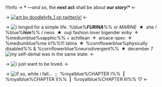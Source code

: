 !!!info 
	  -> ❝ —*and so*, the **next act** shall be about ***our story***!❞ <-

-> [![art by doodlelyfe_1 on twitter/x!](https://i.postimg.cc/rpXtHVss/furina.png)](https://x.com/doodlelyfe_1/status/1694037888294404559?s=20) <-

-> ![i longed for a simple life.](https://i.postimg.cc/Ss8CYT9n/pixel-8-creds-needed.gif) %blue%***FURINA***%% or *MARINE* ‎ **★** ‎ she / %blue%**him**%% / neos ‎ **★** ‎ ouji fashion lover
bigender enby ‎ **✧** ‎ %mediumblue%sapphic%% + achillean  ‎ **✧** ‎ aroace-spec  ‎ **✧** ‎ %mediumblue%me irl%%!!!
latina  ‎ **✶** ‎  %cornflowerblue%physically disabled%% & %cornflowerblue%neurodivergent%% ‎ **✶** ‎ december 7 ![my self-denial was in the same state.](https://i.postimg.cc/Ss8CYT9n/pixel-8-creds-needed.gif) <-

-> ![i just want to be loved.](https://i.postimg.cc/Bn40rXpk/divider-13-pix-crd-co.gif) <-

-> ![if so, while i fall...](https://i.postimg.cc/jjtGFmxb/pixel-9-pixels-crd-co.gif) ‎ ;; ‎ %royalblue%CHAPTER Ⅰ%% ‎ **|** ‎ %royalblue%CHAPTER Ⅱ%% ‎ **|** ‎ %royalblue%CHAPTER Ⅲ%% *♡* <-